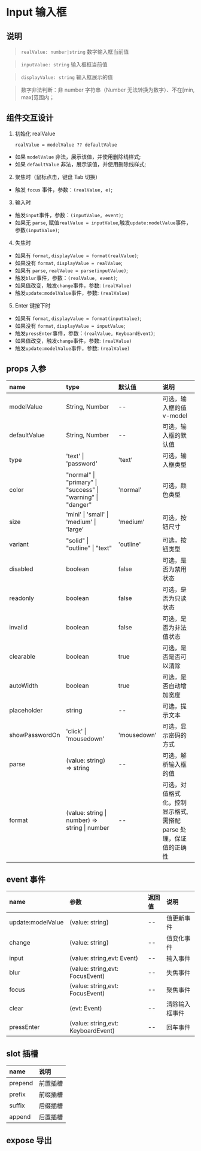 # Input 输入框

## 说明

> `realValue: number|string` 数字输入框当前值

> `inputValue: string` 输入框框当前值

> `displayValue: string` 输入框展示的值

> 数字非法判断：非 number 字符串（Number 无法转换为数字）、不在[min, max]范围内；

## 组件交互设计

1. 初始化 realValue

   `realValue = modelValue ?? defaultValue`

- 如果 `modelValue` 非法，展示该值，并使用删除线样式;
- 如果 `defaultValue` 非法，展示该值，并使用删除线样式;

2. 聚焦时（鼠标点击，键盘 Tab 切换）

- 触发 `focus` 事件，参数：`(realValue, e)`;

3. 输入时

- 触发`input`事件，参数：`(inputValue, event)`;
- 如果无 `parse`, 赋值`realValue = inputValue`,触发`update:modelValue`事件，参数`(inputValue)`;

4. 失焦时

- 如果有 `format`, `displayValue = format(realValue)`;
- 如果没有 `format`, `displayValue = realValue`;
- 如果有 `parse`, `realValue = parse(inputValue)`;
- 触发`blur`事件，参数：`(realValue, event)`;
- 如果值改变，触发`change`事件，参数: `(realValue)`
- 触发`update:modelValue`事件，参数: `(realValue)`

5. Enter 键按下时

- 如果有 `format`, `displayValue = format(inputValue)`;
- 如果没有 `format`, `displayValue = inputValue`;
- 触发`pressEnter`事件，参数：`(realValue, KeyboardEvent)`;
- 如果值改变，触发`change`事件，参数: `(realValue)`
- 触发`update:modelValue`事件，参数: `(realValue)`

## props 入参

| name           | type                                                        | 默认值      | 说明                                                             |
| :------------- | :---------------------------------------------------------- | :---------- | :--------------------------------------------------------------- |
| modelValue     | String, Number                                              | --          | 可选，输入框的值 v-model                                         |
| defaultValue   | String, Number                                              | --          | 可选，输入框的默认值                                             |
| type           | 'text' \| 'password'                                        | 'text'      | 可选，输入框类型                                                 |
| color          | "normal" \| "primary" \| "success" \| "warning" \| "danger" | 'normal'    | 可选，颜色类型                                                   |
| size           | 'mini' \| 'small' \| 'medium' \| 'large'                    | 'medium'    | 可选，按钮尺寸                                                   |
| variant        | "solid" \| "outline" \| "text"                              | 'outline'   | 可选，按钮类型                                                   |
| disabled       | boolean                                                     | false       | 可选，是否为禁用状态                                             |
| readonly       | boolean                                                     | false       | 可选，是否为只读状态                                             |
| invalid        | boolean                                                     | false       | 可选，是否为非法值状态                                           |
| clearable      | boolean                                                     | true        | 可选，是否是否可以清除                                           |
| autoWidth      | boolean                                                     | true        | 可选，是否自动增加宽度                                           |
| placeholder    | string                                                      | --          | 可选，提示文本                                                   |
| showPasswordOn | 'click' \| 'mousedown'                                      | 'mousedown' | 可选，显示密码的方式                                             |
| parse          | (value: string) => string                                   | --          | 可选，解析输入框的值                                             |
| format         | (value: string \| number) => string \| number               | --          | 可选，对值格式化，控制显示格式,需搭配 parse 处理，保证值的正确性 |

## event 事件

| name              | 参数                               | 返回值 | 说明           |
| :---------------- | :--------------------------------- | :----- | :------------- |
| update:modelValue | (value: string)                    | --     | 值更新事件     |
| change            | (value: string)                    | --     | 值变化事件     |
| input             | (value: string,evt: Event)         | --     | 输入事件       |
| blur              | (value: string,evt: FocusEvent)    | --     | 失焦事件       |
| focus             | (value: string,evt: FocusEvent)    | --     | 聚焦事件       |
| clear             | (evt: Event)                       | --     | 清除输入框事件 |
| pressEnter        | (value: string,evt: KeyboardEvent) | --     | 回车事件       |

## slot 插槽

| name    | 说明     |
| :------ | :------- |
| prepend | 前置插槽 |
| prefix  | 前缀插槽 |
| suffix  | 后缀插槽 |
| append  | 后置插槽 |

## expose 导出
